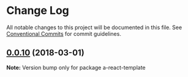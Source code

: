# Change Log

All notable changes to this project will be documented in this file.
See [Conventional Commits](https://conventionalcommits.org) for commit guidelines.

<a name="0.0.10"></a>
## [0.0.10](https://github.com/hrasoa/create-an-app/compare/v0.0.9...v0.0.10) (2018-03-01)




**Note:** Version bump only for package a-react-template
